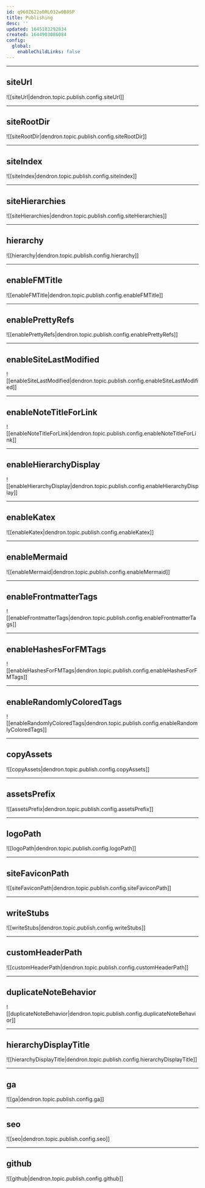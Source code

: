 ```yaml
---
id: q960Z622o0RLO32w0B8SP
title: Publishing
desc: ''
updated: 1645183292834
created: 1644903086084
config:
  global:
    enableChildLinks: false
---
```


***

## siteUrl
![[siteUrl|dendron.topic.publish.config.siteUrl]]

***

## siteRootDir
![[siteRootDir|dendron.topic.publish.config.siteRootDir]]

***

## siteIndex
![[siteIndex|dendron.topic.publish.config.siteIndex]]

***

## siteHierarchies
![[siteHierarchies|dendron.topic.publish.config.siteHierarchies]]

***

## hierarchy
![[hierarchy|dendron.topic.publish.config.hierarchy]]

***

## enableFMTitle
![[enableFMTitle|dendron.topic.publish.config.enableFMTitle]]

***

## enablePrettyRefs
![[enablePrettyRefs|dendron.topic.publish.config.enablePrettyRefs]]

***

## enableSiteLastModified
![[enableSiteLastModified|dendron.topic.publish.config.enableSiteLastModified]]

***

## enableNoteTitleForLink
![[enableNoteTitleForLink|dendron.topic.publish.config.enableNoteTitleForLink]]

***

## enableHierarchyDisplay
![[enableHierarchyDisplay|dendron.topic.publish.config.enableHierarchyDisplay]]

***

## enableKatex
![[enableKatex|dendron.topic.publish.config.enableKatex]]

***

## enableMermaid
![[enableMermaid|dendron.topic.publish.config.enableMermaid]]

***

## enableFrontmatterTags
![[enableFrontmatterTags|dendron.topic.publish.config.enableFrontmatterTags]]

***

## enableHashesForFMTags
![[enableHashesForFMTags|dendron.topic.publish.config.enableHashesForFMTags]]

***

## enableRandomlyColoredTags
![[enableRandomlyColoredTags|dendron.topic.publish.config.enableRandomlyColoredTags]]

***

## copyAssets
![[copyAssets|dendron.topic.publish.config.copyAssets]]

***

## assetsPrefix
![[assetsPrefix|dendron.topic.publish.config.assetsPrefix]]

***

## logoPath
![[logoPath|dendron.topic.publish.config.logoPath]]

***

## siteFaviconPath
![[siteFaviconPath|dendron.topic.publish.config.siteFaviconPath]]

***

## writeStubs
![[writeStubs|dendron.topic.publish.config.writeStubs]]

***

## customHeaderPath
![[customHeaderPath|dendron.topic.publish.config.customHeaderPath]]

***

## duplicateNoteBehavior
![[duplicateNoteBehavior|dendron.topic.publish.config.duplicateNoteBehavior]]

***

## hierarchyDisplayTitle
![[hierarchyDisplayTitle|dendron.topic.publish.config.hierarchyDisplayTitle]]

***

## ga
![[ga|dendron.topic.publish.config.ga]]

***

## seo
![[seo|dendron.topic.publish.config.seo]]

***

## github
![[github|dendron.topic.publish.config.github]]
